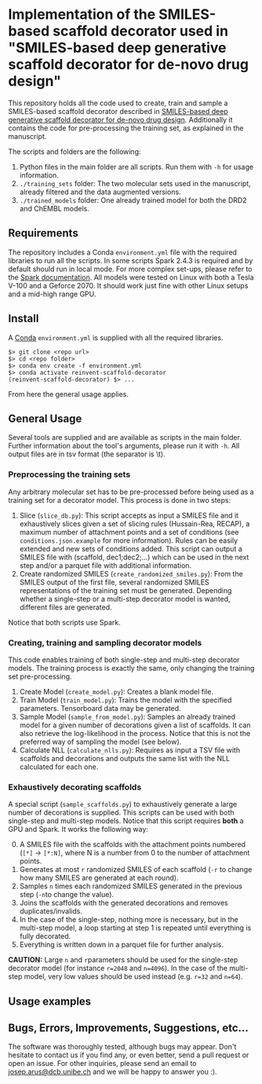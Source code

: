 Implementation of the SMILES-based scaffold decorator used in "SMILES-based deep generative scaffold decorator for de-novo drug design"
=======================================================================================================================================

This repository holds all the code used to create, train and sample a SMILES-based scaffold decorator described in [SMILES-based deep generative scaffold decorator for de-novo drug design](). Additionally it contains the code for pre-processing the training set, as explained in the manuscript. 

The scripts and folders are the following:

1) Python files in the main folder are all scripts. Run them with `-h` for usage information.
2) `./training_sets` folder: The two molecular sets used in the manuscript, already filtered and the data augmented versions.
3) `./trained_models` folder: One already trained model for both the DRD2 and ChEMBL models.

Requirements
------------
The repository includes a Conda `environment.yml` file with the required libraries to run all the scripts. In some scripts Spark 2.4.3 is required and by default should run in local mode. For more complex set-ups, please refer to the [Spark documentation](http://spark.apache.org/docs/2.4.3/). All models were tested on Linux with both a Tesla V-100 and a Geforce 2070. It should work just fine with other Linux setups and a mid-high range GPU.

Install
-------
A [Conda](https://conda.io/miniconda.html) `environment.yml` is supplied with all the required libraries.

~~~~
$> git clone <repo url>
$> cd <repo folder>
$> conda env create -f environment.yml
$> conda activate reinvent-scaffold-decorator
(reinvent-scaffold-decorator) $> ...
~~~~

From here the general usage applies.

General Usage
-------------
Several tools are supplied and are available as scripts in the main folder. Further information about the tool's arguments, please run it with `-h`. All output files are in tsv format (the separator is \t).

### Preprocessing the training sets

Any arbitrary molecular set has to be pre-processed before being used as a training set for a decorator model. This process is done in two steps:

1) Slice (`slice_db.py`): This script accepts as input a SMILES file and it exhaustively slices given a set of slicing rules (Hussain-Rea, RECAP), a maximum number of attachment points and a set of conditions (see `conditions.json.example` for more information). Rules can be easily extended and new sets of conditions added. This script can output a SMILES file with (scaffold, dec1;dec2;...) which can be used in the next step and/or a parquet file with additional information.
2) Create randomized SMILES (`create_randomized_smiles.py`): From the SMILES output of the first file, several randomized SMILES representations of the training set must be generated. Depending whether a single-step or a multi-step decorator model is wanted, different files are generated.

Notice that both scripts use Spark.

### Creating, training and sampling decorator models

This code enables training of both single-step and multi-step decorator models. The training process is exactly the same, only changing the training set pre-processing.

1) Create Model (`create_model.py`): Creates a blank model file.
2) Train Model (`train_model.py`): Trains the model with the specified parameters. Tensorboard data may be generated.
3) Sample Model (`sample_from_model.py`): Samples an already trained model for a given number of decorations given a list of scaffolds. It can also retrieve the log-likelihood in the process. Notice that this is not the preferred way of sampling the model (see below).
4) Calculate NLL (`calculate_nlls.py`): Requires as input a TSV file with scaffolds and decorations and outputs the same list with the NLL calculated for each one.

### Exhaustively decorating scaffolds

A special script (`sample_scaffolds.py`) to exhaustively generate a large number of decorations is supplied. This scripts can be used with both single-step and multi-step models. Notice that this script requires **both** a GPU and Spark. It works the following way:

0) A SMILES file with the scaffolds with the attachment points numbered (`[*]` -> `[*:N]`, where N is a number from 0 to the number of attachment points.
1) Generates at most `r` randomized SMILES of each scaffold (`-r` to change how many SMILES are generated at each round).
2) Samples `n` times each randomized SMILES generated in the previous step (`-n`to change the value).
3) Joins the scaffolds with the generated decorations and removes duplicates/invalids.
4) In the case of the single-step, nothing more is necessary, but in the multi-step model, a loop starting at step 1 is repeated until everything is fully decorated.
5) Everything is written down in a parquet file for further analysis.

**CAUTION:** Large `n` and `r`parameters should be used for the single-step decorator model (for instance `r=2048` and `n=4096`). In the case of the multi-step model, very low values should be used instead (e.g. `r=32` and `n=64`).

Usage examples
--------------


Bugs, Errors, Improvements, Suggestions, etc...
----------------------------------

The software was thoroughly tested, although bugs may appear. Don't hesitate to contact us if you find any, or even better, send a pull request or open an issue. For other inquiries, please send an email to josep.arus@dcb.unibe.ch and we will be happy to answer you :).
